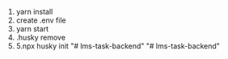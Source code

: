 1. yarn install
2. create .env file
3. yarn start
4. .husky remove
5. 5.npx husky init
"# lms-task-backend" 
"# lms-task-backend" 
